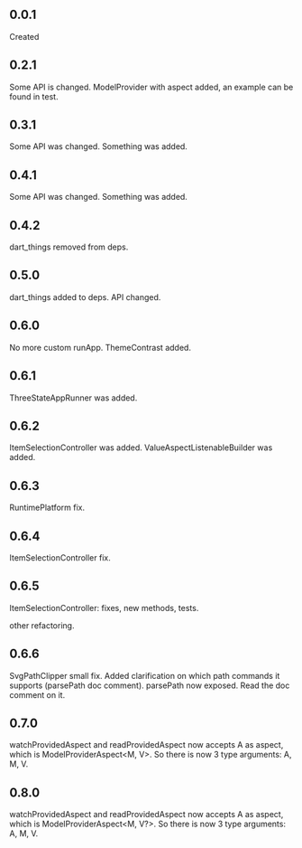 ## 0.0.1
Created

## 0.2.1

Some API is changed.
ModelProvider with aspect added, an example can be found in test.

## 0.3.1

Some API was changed.
Something was added.

## 0.4.1

Some API was changed.
Something was added.

## 0.4.2

dart_things removed from deps.

## 0.5.0
dart_things added to deps.
API changed.

## 0.6.0
No more custom runApp.
ThemeContrast added.

## 0.6.1
ThreeStateAppRunner was added.

## 0.6.2
ItemSelectionController was added.
ValueAspectListenableBuilder was added.

## 0.6.3
RuntimePlatform fix.

## 0.6.4
ItemSelectionController fix.

## 0.6.5
ItemSelectionController:
fixes,
new methods,
tests.

other refactoring.

## 0.6.6
SvgPathClipper small fix.
Added clarification on which path commands it supports (parsePath doc comment).
parsePath now exposed. Read the doc comment on it.

## 0.7.0
watchProvidedAspect and readProvidedAspect now accepts A as aspect,
which is ModelProviderAspect<M, V>. So there is now 3 type arguments: A, M, V.

## 0.8.0
watchProvidedAspect and readProvidedAspect now accepts A as aspect,
which is ModelProviderAspect<M, V?>. So there is now 3 type arguments: A, M, V.